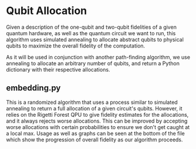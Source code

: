 # Qubit Allocation
Given a description of the one-qubit and two-qubit fidelities of a given quantum hardware,
as well as the quantum circuit we want to run, 
this algorithm uses simulated annealing to allocate abstract qubits to physical qubits to 
maximize the overall fidelity of the computation. 

As it will be used in conjunction with another path-finding algorithm, we use annealing to
allocate an arbitrary number of qubits, and return a Python dictionary with their respective allocations.

## embedding.py
This is a randomized algorithm that uses a process similar to simulated annealing to return a full
allocation of a given circuit's qubits. However, it relies on the Rigetti Forest QPU to give fidelity
estimates for the allocations, and it always rejects worse allocations. This can be improved by accepting
worse allocations with certain probabilities to ensure we don't get caught at a local max. Usage as well as
graphs can be seen at the bottom of the file which show the progression of overall fidelity as our algorithm proceeds.
